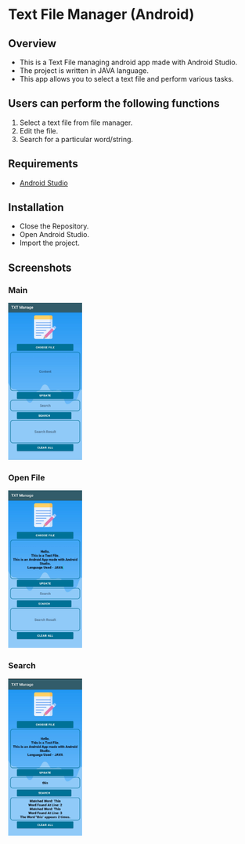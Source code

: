 # Text File Manager (Android)
## Overview
* This is a Text File managing android app made with Android Studio.
* The project is written in JAVA language.
* This app allows you to select a text file and perform various tasks.

## Users can perform the following functions
1. Select a text file from file manager.
2. Edit the file.
3. Search for a particular word/string.

## Requirements
* [Android Studio](https://developer.android.com/studio)

## Installation
* Close the Repository.
* Open Android Studio.
* Import the project.

## Screenshots
### Main
<img src="https://github.com/AnshulVerma01/TXT_Manage-Android/blob/main/screenshots/main.jpg" width="30%">

### Open File
<img src="https://github.com/AnshulVerma01/TXT_Manage-Android/blob/main/screenshots/file.jpg" width="30%">

### Search
<img src="https://github.com/AnshulVerma01/TXT_Manage-Android/blob/main/screenshots/search.jpg" width="30%">
